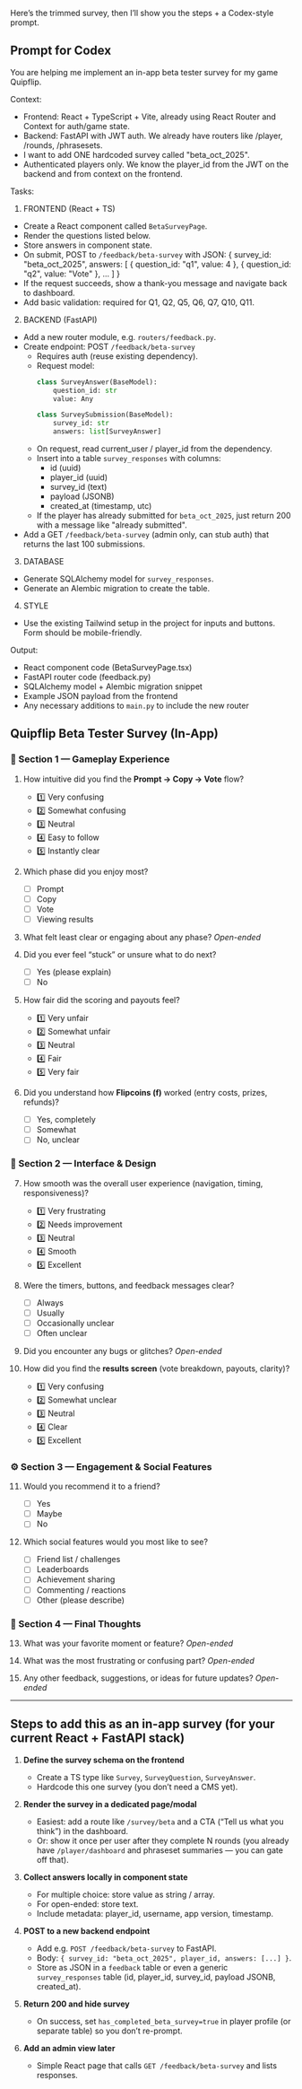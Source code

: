 Here’s the trimmed survey, then I’ll show you the steps + a Codex-style prompt.

## Prompt for Codex

You are helping me implement an in-app beta tester survey for my game Quipflip.

Context:
- Frontend: React + TypeScript + Vite, already using React Router and Context for auth/game state.
- Backend: FastAPI with JWT auth. We already have routers like /player, /rounds, /phrasesets.
- I want to add ONE hardcoded survey called "beta_oct_2025".
- Authenticated players only. We know the player_id from the JWT on the backend and from context on the frontend.

Tasks:

1. FRONTEND (React + TS)
- Create a React component called `BetaSurveyPage`.
- Render the questions listed below.
- Store answers in component state.
- On submit, POST to `/feedback/beta-survey` with JSON:
  {
    survey_id: "beta_oct_2025",
    answers: [
      { question_id: "q1", value: 4 },
      { question_id: "q2", value: "Vote" },
      ...
    ]
  }
- If the request succeeds, show a thank-you message and navigate back to dashboard.
- Add basic validation: required for Q1, Q2, Q5, Q6, Q7, Q10, Q11.

2. BACKEND (FastAPI)
- Add a new router module, e.g. `routers/feedback.py`.
- Create endpoint: POST `/feedback/beta-survey`
  - Requires auth (reuse existing dependency).
  - Request model:
    ```python
    class SurveyAnswer(BaseModel):
        question_id: str
        value: Any

    class SurveySubmission(BaseModel):
        survey_id: str
        answers: list[SurveyAnswer]
    ```
  - On request, read current_user / player_id from the dependency.
  - Insert into a table `survey_responses` with columns:
    - id (uuid)
    - player_id (uuid)
    - survey_id (text)
    - payload (JSONB)
    - created_at (timestamp, utc)
  - If the player has already submitted for `beta_oct_2025`, just return 200 with a message like "already submitted".
- Add a GET `/feedback/beta-survey` (admin only, can stub auth) that returns the last 100 submissions.

3. DATABASE
- Generate SQLAlchemy model for `survey_responses`.
- Generate an Alembic migration to create the table.

4. STYLE
- Use the existing Tailwind setup in the project for inputs and buttons. Form should be mobile-friendly.

Output:
- React component code (BetaSurveyPage.tsx)
- FastAPI router code (feedback.py)
- SQLAlchemy model + Alembic migration snippet
- Example JSON payload from the frontend
- Any necessary additions to `main.py` to include the new router


## Quipflip Beta Tester Survey (In-App)

### 💬 Section 1 — Gameplay Experience

1. How intuitive did you find the **Prompt → Copy → Vote** flow?

   * 1️⃣ Very confusing
   * 2️⃣ Somewhat confusing
   * 3️⃣ Neutral
   * 4️⃣ Easy to follow
   * 5️⃣ Instantly clear

2. Which phase did you enjoy most?

   * [ ] Prompt
   * [ ] Copy
   * [ ] Vote
   * [ ] Viewing results

3. What felt least clear or engaging about any phase?
   *Open-ended*

4. Did you ever feel “stuck” or unsure what to do next?

   * [ ] Yes (please explain)
   * [ ] No

5. How fair did the scoring and payouts feel?

   * 1️⃣ Very unfair
   * 2️⃣ Somewhat unfair
   * 3️⃣ Neutral
   * 4️⃣ Fair
   * 5️⃣ Very fair

6. Did you understand how **Flipcoins (f)** worked (entry costs, prizes, refunds)?

   * [ ] Yes, completely
   * [ ] Somewhat
   * [ ] No, unclear

### 🎨 Section 2 — Interface & Design

7. How smooth was the overall user experience (navigation, timing, responsiveness)?

   * 1️⃣ Very frustrating
   * 2️⃣ Needs improvement
   * 3️⃣ Neutral
   * 4️⃣ Smooth
   * 5️⃣ Excellent

8. Were the timers, buttons, and feedback messages clear?

   * [ ] Always
   * [ ] Usually
   * [ ] Occasionally unclear
   * [ ] Often unclear

9. Did you encounter any bugs or glitches?
   *Open-ended*

10. How did you find the **results screen** (vote breakdown, payouts, clarity)?

    * 1️⃣ Very confusing
    * 2️⃣ Somewhat unclear
    * 3️⃣ Neutral
    * 4️⃣ Clear
    * 5️⃣ Excellent

### ⚙️ Section 3 — Engagement & Social Features

11. Would you recommend it to a friend?

    * [ ] Yes
    * [ ] Maybe
    * [ ] No

12. Which social features would you most like to see?

    * [ ] Friend list / challenges
    * [ ] Leaderboards
    * [ ] Achievement sharing
    * [ ] Commenting / reactions
    * [ ] Other (please describe)

### 🧩 Section 4 — Final Thoughts

13. What was your favorite moment or feature?
    *Open-ended*

14. What was the most frustrating or confusing part?
    *Open-ended*

15. Any other feedback, suggestions, or ideas for future updates?
    *Open-ended*

---

## Steps to add this as an **in-app survey** (for your current React + FastAPI stack)

1. **Define the survey schema on the frontend**

   * Create a TS type like `Survey`, `SurveyQuestion`, `SurveyAnswer`.
   * Hardcode this one survey (you don’t need a CMS yet).

2. **Render the survey in a dedicated page/modal**

   * Easiest: add a route like `/survey/beta` and a CTA (“Tell us what you think”) in the dashboard.
   * Or: show it once per user after they complete N rounds (you already have `/player/dashboard` and phraseset summaries — you can gate off that).

3. **Collect answers locally in component state**

   * For multiple choice: store value as string / array.
   * For open-ended: store text.
   * Include metadata: player_id, username, app version, timestamp.

4. **POST to a new backend endpoint**

   * Add e.g. `POST /feedback/beta-survey` to FastAPI.
   * Body: `{ survey_id: "beta_oct_2025", player_id, answers: [...] }`.
   * Store as JSON in a `feedback` table or even a generic `survey_responses` table (id, player_id, survey_id, payload JSONB, created_at).

5. **Return 200 and hide survey**

   * On success, set `has_completed_beta_survey=true` in player profile (or separate table) so you don’t re-prompt.

6. **Add an admin view later**

   * Simple React page that calls `GET /feedback/beta-survey` and lists responses.